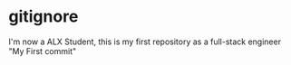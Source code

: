 # gitignore
I'm now a ALX Student, this is my first repository as a full-stack engineer
"My First commit"
